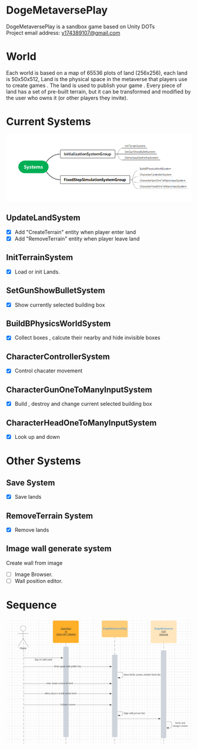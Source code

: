 # DogeMetaversePlay
DogeMetaversePlay is a  sandbox  game based on Unity DOTs  
Project email address: y174389107@gmail.com

# World
Each world is based on a map of 65536 plots of land (256x256), each land is 50x50x512, Land is the physical space in the metaverse that players use to create games . The land is used to publish your game . Every piece of land has a set of pre-built terrain, but it can be transformed and modified by the user who owns it (or other players they invite). 

# Current Systems
![Screenshot](./Docs/Images/systems.png)

## UpdateLandSystem
- [x] Add "CreateTerrain" entity when player enter land
- [x] Add "RemoveTerrain" entity when player leave land

## InitTerrainSystem
- [x] Load or init Lands.

## SetGunShowBulletSystem
- [x] Show currently selected building box

## BuildBPhysicsWorldSystem
- [x] Collect boxes , calcute their nearby and hide invisible boxes 

## CharacterControllerSystem
- [x] Control chacater movement 

## CharacterGunOneToManyInputSystem
- [x] Build , destroy and change current selected building box

## CharacterHeadOneToManyInputSystem
- [x] Look up and down

# Other Systems

## Save System
- [x] Save lands

## RemoveTerrain System
- [x] Remove lands

## Image wall generate system
Create wall from image
- [ ] Image Browser.
- [ ] Wall position editor.

# Sequence
![Screenshot](./Docs/Images/sequence.png)
